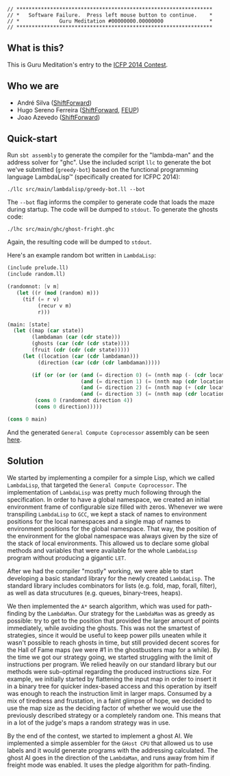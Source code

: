 ```
// ****************************************************************
// *   Software Failure.  Press left mouse button to continue.    *
// *             Guru Meditation #00000000.00000000               *
// ****************************************************************
```

## What is this?

This is Guru Meditation's entry to the
[ICFP 2014 Contest](http://icfpcontest.org/).

## Who we are

* André Silva ([ShiftForward][shiftforward])
* Hugo Sereno Ferreira ([ShiftForward][shiftforward], [FEUP][feup])
* Joao Azevedo ([ShiftForward][shiftforward])

[feup]: http://www.fe.up.pt
[shiftforward]: http://shiftforward.eu

## Quick-start

Run `sbt assembly` to generate the compiler for the "lambda-man" and the address
solver for "ghc". Use the included script `llc` to generate the bot we've
submitted (`greedy-bot`) based on the functional programming language
LambdaLisp™ (specifically created for ICFPC 2014):

```
./llc src/main/lambdalisp/greedy-bot.ll --bot
```

The `--bot` flag informs the compiler to generate code that loads the maze
during startup. The code will be dumped to `stdout`. To generate the ghosts
code:

```
./lhc src/main/ghc/ghost-fright.ghc
```

Again, the resulting code will be dumped to `stdout`.

Here's an example random bot written in `LambdaLisp`:

```scheme
(include prelude.ll)
(include random.ll)

(randomnot: [v m]
   (let ((r (mod (random) m)))
     (tif (= r v)
          (recur v m)
          r)))

(main: [state]
  (let ((map (car state))
        (lambdaman (car (cdr state)))
        (ghosts (car (cdr (cdr state))))
        (fruit (cdr (cdr (cdr state)))))
     (let ((location (car (cdr lambdaman)))
          (direction (car (cdr (cdr lambdaman)))))

        (if (or (or (or (and (= direction 0) (= (nnth map (- (cdr location) 1) (car location)) 0))
                        (and (= direction 1) (= (nnth map (cdr location) (+ (car location) 1)) 0)))
                        (and (= direction 2) (= (nnth map (+ (cdr location) 1) (car location)) 0)))
                        (and (= direction 3) (= (nnth map (cdr location) (- (car location) 1)) 0)))
         (cons 0 (randomnot direction 4))
         (cons 0 direction)))))

(cons 0 main)
```

And the generated `General Compute Coprocessor` assembly can be seen [here](https://gist.github.com/andrebeat/310a96fae981c6af71c0).

## Solution

We started by implementing a compiler for a simple Lisp, which we called
`LambdaLisp`, that targeted the `General Compute Coprocessor`. The
implementation of `LambdaLisp` was pretty much following through the
specification. In order to have a global namespace, we created an initial
environment frame of configurable size filled with zeros. Whenever we were
transpiling `LambdaLisp` to `GCC`, we kept a stack of names to environment
positions for the local namespaces and a single map of names to environment
positions for the global namespace. That way, the position of the environment
for the global namespace was always given by the size of the stack of local
environments. This allowed us to declare some global methods and variables that
were available for the whole `LambdaLisp` program without producing a gigantic
`LET`.

After we had the compiler "mostly" working, we were able to start developing a
basic standard library for the newly created `LambdaLisp`. The standard library
includes combinators for lists (e.g. fold, map, forall, filter), as well as data
strucutures (e.g. queues, binary-trees, heaps).

We then implemented the `A*` search algorithm, which was used for path-finding
by the `LambdaMan`. Our strategy for the `LambdaMan` was as greedy as possible:
try to get to the position that provided the larger amount of points
immediately, while avoiding the ghosts. This was not the smartest of strategies,
since it would be useful to keep power pills uneaten while it wasn't possible to
reach ghosts in time, but still provided decent scores for the Hall of Fame maps
(we were #1 in the ghostbusters map for a while). By the time we got our
strategy going, we started struggling with the limit of instructions per
program. We relied heavily on our standard library but our methods were
sub-optimal regarding the produced instructions size. For example, we initially
started by flattening the input map in order to insert it in a binary tree for
quicker index-based access and this operation by itself was enough to reach the
instruction limit in larger maps. Consumed by a mix of tiredness and frustation,
in a faint glimpse of hope, we decided to use the map size as the deciding
factor of whether we would use the previously described strategy or a completely
random one. This means that in a lot of the judge's maps a random strategy was
in use.

By the end of the contest, we started to implement a ghost AI. We implemented a
simple assembler for the `GHost CPU` that allowed us to use labels and it would
generate programs with the addressing calculated.  The ghost AI goes in the
direction of the `LambdaMan`, and runs away from him if freight mode was
enabled. It uses the pledge algorithm for path-finding.
